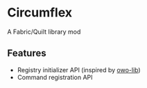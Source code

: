 # Circumflex

A Fabric/Quilt library mod

## Features

- Registry initializer API (inspired by [owo-lib](https://github.com/wisp-forest/owo-lib))
- Command registration API
